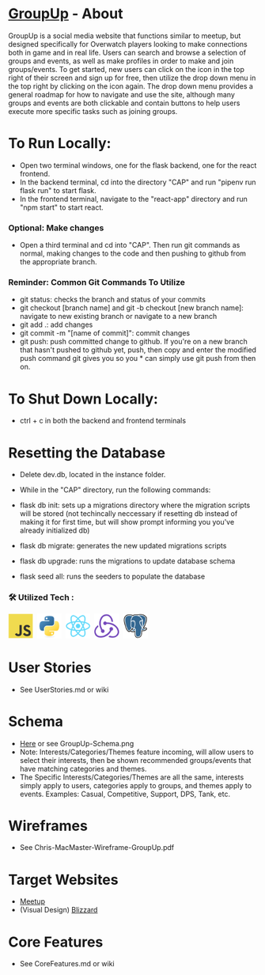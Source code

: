 # [GroupUp](https://groupup-project.onrender.com/) - About
GroupUp is a social media website that functions similar to meetup, but designed specifically for Overwatch players looking to make connections both in game and in real life. Users can search and browse a selection of groups and events, as well as make profiles in order to make and join groups/events. 
To get started, new users can click on the icon in the top right of their screen and sign up for free, then utilize the drop down menu in the top right by clicking on the icon again. The drop down menu provides a general roadmap for how to navigate and use the site, although many groups and events are both clickable and contain buttons to help users execute more specific tasks such as joining groups.

# To Run Locally:
* Open two terminal windows, one for the flask backend, one for the react frontend.
* In the backend terminal, cd into the directory "CAP" and run "pipenv run flask run" to start flask.
* In the frontend terminal, navigate to the "react-app" directory and run "npm start" to start react.

### Optional: Make changes 
* Open a third terminal and cd into "CAP". Then run git commands as normal, making changes to the code and then pushing to github from the appropriate branch.

### Reminder: Common Git Commands To Utilize
* git status: checks the branch and status of your commits 
* git checkout [branch name] and git -b checkout [new branch name]: navigate to new existing branch or navigate to a new branch 
* git add .: add changes
* git commit -m "[name of commit]": commit changes
* git push: push committed change to github. If you're on a new branch that hasn't pushed to github yet, push, then copy and enter the modified push command git gives you so you * can simply use git push from then on.

# To Shut Down Locally:
* ctrl + c in both the backend and frontend terminals

# Resetting the Database
* Delete dev.db, located in the instance folder.
* While in the "CAP" directory, run the following commands:

* flask db init: sets up a migrations directory where the migration scripts will be stored (not techincally neccessary if resetting db instead of making it for first time, but will show prompt informing you you've already initialized db)
* flask db migrate: generates the new updated migrations scripts
* flask db upgrade: runs the migrations to update database schema
* flask seed all: runs the seeders to populate the database

### :hammer_and_wrench: Utilized Tech :
<div>
  <img src="https://github.com/devicons/devicon/blob/master/icons/javascript/javascript-original.svg" title="JavaScript" alt="JavaScript" width="50" height="50"/>&nbsp;
  <img src="https://github.com/devicons/devicon/blob/master/icons/python/python-original.svg" title="Python" alt="Python" width="50" height="50"/>&nbsp;
  <img src="https://github.com/devicons/devicon/blob/master/icons/react/react-original.svg" title="React" alt="React" width="50" height="50"/>&nbsp;
  <img src="https://github.com/devicons/devicon/blob/master/icons/redux/redux-original.svg" title="Redux" alt="Redux " width="50" height="50"/>&nbsp;
  <img src="https://github.com/devicons/devicon/blob/master/icons/postgresql/postgresql-original.svg" title="Postgresql" alt="Postgresql" width="50" height="50"/>&nbsp;
</div>

# User Stories
 * See UserStories.md or wiki

# Schema
* [Here](https://dbdiagram.io/d/643e24406b31947051c3b277) or see GroupUp-Schema.png
* Note: Interests/Categories/Themes feature incoming, will allow users to select their interests, then be shown recommended groups/events that have matching categories and themes.
* The Specific Interests/Categories/Themes are all the same, interests simply apply to users, categories apply to groups, and themes apply to events.
Examples: Casual, Competitive, Support, DPS, Tank, etc.

# Wireframes
 * See Chris-MacMaster-Wireframe-GroupUp.pdf 

# Target Websites
 * [Meetup](https://www.meetup.com/)
 * (Visual Design) [Blizzard](https://overwatch.blizzard.com/en-us/)

# Core Features
 * See CoreFeatures.md or wiki
